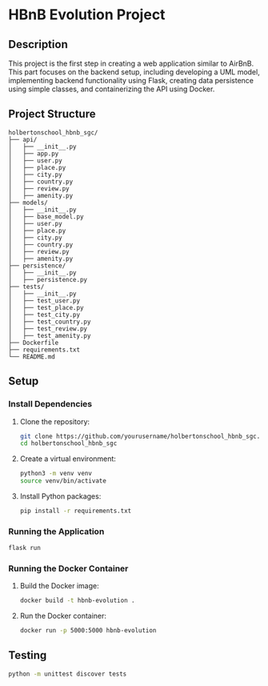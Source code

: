 # HBnB Evolution Project

## Description

This project is the first step in creating a web application similar to AirBnB. This part focuses on the backend setup, including developing a UML model, implementing backend functionality using Flask, creating data persistence using simple classes, and containerizing the API using Docker.

## Project Structure

```
holbertonschool_hbnb_sgc/
├── api/
│   ├── __init__.py
│   ├── app.py
│   ├── user.py
│   ├── place.py
│   ├── city.py
│   ├── country.py
│   ├── review.py
│   ├── amenity.py
├── models/
│   ├── __init__.py
│   ├── base_model.py
│   ├── user.py
│   ├── place.py
│   ├── city.py
│   ├── country.py
│   ├── review.py
│   ├── amenity.py
├── persistence/
│   ├── __init__.py
│   ├── persistence.py
├── tests/
│   ├── __init__.py
│   ├── test_user.py
│   ├── test_place.py
│   ├── test_city.py
│   ├── test_country.py
│   ├── test_review.py
│   ├── test_amenity.py
├── Dockerfile
├── requirements.txt
└── README.md
```

## Setup

### Install Dependencies

1. Clone the repository:
    ```bash
    git clone https://github.com/yourusername/holbertonschool_hbnb_sgc.git
    cd holbertonschool_hbnb_sgc
    ```

2. Create a virtual environment:
    ```bash
    python3 -m venv venv
    source venv/bin/activate
    ```

3. Install Python packages:
    ```bash
    pip install -r requirements.txt
    ```

### Running the Application

```bash
flask run
```

### Running the Docker Container

1. Build the Docker image:
    ```bash
    docker build -t hbnb-evolution .
    ```

2. Run the Docker container:
    ```bash
    docker run -p 5000:5000 hbnb-evolution
    ```

## Testing

```bash
python -m unittest discover tests
```

